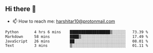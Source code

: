 ## Hi there 👋
- 📫 How to reach me: harshitar10@protonmail.com  
<!--START_SECTION:waka-->

```txt
Python       4 hrs 6 mins    ██████████████████▒░░░░░░   73.39 %
Markdown     58 mins         ████▒░░░░░░░░░░░░░░░░░░░░   17.49 %
JavaScript   26 mins         ██░░░░░░░░░░░░░░░░░░░░░░░   08.01 %
Text         3 mins          ▒░░░░░░░░░░░░░░░░░░░░░░░░   01.11 %
```

<!--END_SECTION:waka-->

<!--
**hharshitarora/hharshitarora** is a ✨ _special_ ✨ repository because its `README.md` (this file) appears on your GitHub profile.

Here are some ideas to get you started:

- 🔭 I’m currently working on ...
- 🌱 I’m currently learning ...
- 👯 I’m looking to collaborate on ...
- 🤔 I’m looking for help with ...
- 💬 Ask me about ...
- 📫 How to reach me: ...
- 😄 Pronouns: ...
- ⚡ Fun fact: ...
-->
